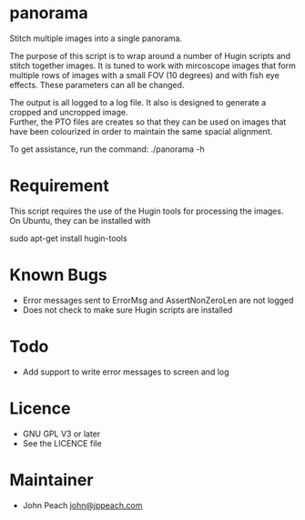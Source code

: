 # panorama

Stitch multiple images into a single panorama.

The purpose of this script is to wrap around a number of Hugin scripts and stitch together images.
It is tuned to work with mircoscope images that form multiple rows of images with a small FOV (10 degrees)
and with fish eye effects.  These parameters can all be changed.

The output is all logged to a log file.  It also is designed to generate a cropped and uncropped image.  
Further, the PTO files are creates so that they can be used on images that have been colourized in order
to maintain the same spacial alignment.

To get assistance, run the command:
./panorama -h

# Requirement

This script requires the use of the Hugin tools for processing the images.  On Ubuntu, they can be installed with

sudo apt-get install hugin-tools

# Known Bugs
* Error messages sent to ErrorMsg and AssertNonZeroLen are not logged
* Does not check to make sure Hugin scripts are installed

# Todo
* Add support to write error messages to screen and log

# Licence
* GNU GPL V3 or later
* See the LICENCE file

# Maintainer
* John Peach <john@jppeach.com>
